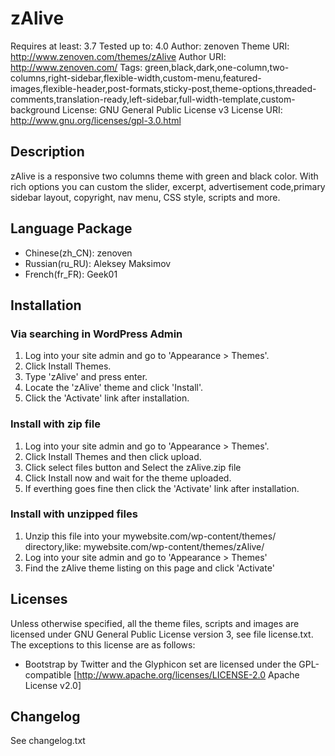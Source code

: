 # zAlive #
Requires at least: 3.7
Tested up to: 4.0
Author: zenoven
Theme URI: http://www.zenoven.com/themes/zAlive
Author URI: http://www.zenoven.com/
Tags: green,black,dark,one-column,two-columns,right-sidebar,flexible-width,custom-menu,featured-images,flexible-header,post-formats,sticky-post,theme-options,threaded-comments,translation-ready,left-sidebar,full-width-template,custom-background
License: GNU General Public License v3
License URI: http://www.gnu.org/licenses/gpl-3.0.html


## Description ##

zAlive is a responsive two columns theme with green and black color. With rich options you can custom the slider, excerpt, advertisement code,primary sidebar layout, copyright, nav menu, CSS style, scripts and more.


## Language Package ##
* Chinese(zh_CN): zenoven
* Russian(ru_RU): Aleksey Maksimov
* French(fr_FR): Geek01


## Installation ##

### Via searching in WordPress Admin ###
1. Log into your site admin and go to 'Appearance > Themes'.
2. Click Install Themes.
3. Type 'zAlive' and press enter.
4. Locate the 'zAlive' theme and click 'Install'.
5. Click the 'Activate' link after installation.

### Install with zip file ###
1. Log into your site admin and go to 'Appearance > Themes'.
2. Click Install Themes and then click upload.
3. Click select files button and Select the zAlive.zip file
4. Click Install now and wait for the theme uploaded.
5. If everthing goes fine then click the 'Activate' link after installation.

### Install with unzipped files ###
1. Unzip this file into your mywebsite.com/wp-content/themes/ directory,like: mywebsite.com/wp-content/themes/zAlive/
2. Log into your site admin and go to 'Appearance > Themes'
3. Find the zAlive theme listing on this page and click 'Activate'


## Licenses ## 
Unless otherwise specified, all the theme files, scripts and images are licensed under GNU General Public License version 3, see file license.txt.
The exceptions to this license are as follows:
* Bootstrap by Twitter and the Glyphicon set are licensed under the GPL-compatible [http://www.apache.org/licenses/LICENSE-2.0 Apache License v2.0]


## Changelog ##
See changelog.txt
